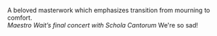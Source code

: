 A beloved masterwork which emphasizes transition from mourning to comfort.  
_Maestro Wait’s final concert with Schola Cantorum_
We're so sad!
